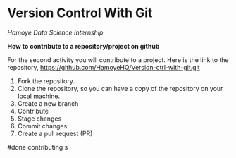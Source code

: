 
# Version Control With Git 
*Hamoye Data Science Internship* 

**How to contribute to a repository/project on github**


 For the second activity you will contribute to a project. Here is the link to the repository, https://github.com/HamoyeHQ/Version-ctrl-with-git.git 

1. Fork the repository.
2. Clone the repository, so you can have a copy of the repository on your local machine.
3. Create a new branch 
4. Contribute
5. Stage changes
6. Commit changes
7. Create a pull request (PR)

#done contributing 
s

 
